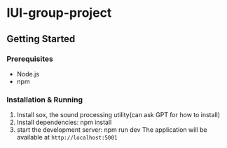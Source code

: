 # IUI-group-project

## Getting Started

### Prerequisites
- Node.js
- npm

### Installation & Running
1. Install sox, the sound processing utility(can ask GPT for how to install)
2. Install dependencies: npm install
3. start the development server: npm run dev
The application will be available at `http://localhost:5001`
